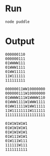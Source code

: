 Run
===
```node puddle```

Output
======

```
000000110
000000111
01WWWW111
01WWW1111
01WW11111
11W111111
111111111

00000011WW10000000
000000111W10000000
01WWWW111W1WWWW110
01WWW1111W1WWW1111
01WW11111W1WW11111
11W11111111W111111
111111111111111111

01W1W1W1W1
01W1W1W1W1
01W1W1W1W1
01W111W1W1
01W111W111
111111W111
1111111111
```
